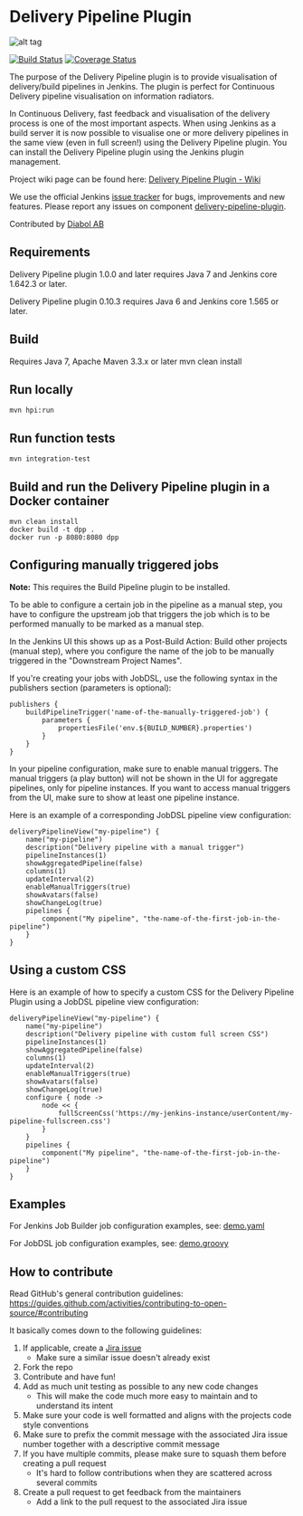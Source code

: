 Delivery Pipeline Plugin
========================

![alt tag](https://raw.githubusercontent.com/Diabol/delivery-pipeline-plugin/master/docs/dpp_logo.png)

[![Build Status](https://travis-ci.org/Diabol/delivery-pipeline-plugin.png)](https://travis-ci.org/Diabol/delivery-pipeline-plugin)
[![Coverage Status](https://coveralls.io/repos/Diabol/delivery-pipeline-plugin/badge.png?branch=master)](https://coveralls.io/r/Diabol/delivery-pipeline-plugin?branch=master)

The purpose of the Delivery Pipeline plugin is to provide visualisation of delivery/build pipelines in Jenkins. The plugin is perfect for Continuous Delivery pipeline visualisation on information radiators.

In Continuous Delivery, fast feedback and visualisation of the delivery process is one of the most important aspects. When using Jenkins as a build server it is now possible to visualise one or more delivery pipelines in the same view (even in full screen!) using the Delivery Pipeline plugin. You can install the Delivery Pipeline plugin using the Jenkins plugin management.

Project wiki page can be found here: [Delivery Pipeline Plugin - Wiki](https://wiki.jenkins-ci.org/display/JENKINS/Delivery+Pipeline+Plugin)

We use the official Jenkins [issue tracker](https://issues.jenkins-ci.org/secure/IssueNavigator.jspa?mode=hide&reset=true&jqlQuery=project+%3D+JENKINS+AND+status+in+%28Open%2C+%22In+Progress%22%2C+Reopened%29+AND+component+%3D+%27delivery-pipeline-plugin%27) for bugs, improvements and new features. Please report any issues on component [delivery-pipeline-plugin](https://issues.jenkins-ci.org/browse/JENKINS/component/18134).

Contributed by [Diabol AB](http://www.diabol.se)

Requirements
---
Delivery Pipeline plugin 1.0.0 and later requires Java 7 and Jenkins core 1.642.3 or later.

Delivery Pipeline plugin 0.10.3 requires Java 6 and Jenkins core 1.565 or later.

Build
---
Requires Java 7, Apache Maven 3.3.x or later
    mvn clean install

Run locally
---
    mvn hpi:run

Run function tests
---
    mvn integration-test

Build and run the Delivery Pipeline plugin in a Docker container
----
    mvn clean install
    docker build -t dpp .
    docker run -p 8080:8080 dpp

Configuring manually triggered jobs
----
**Note:** This requires the Build Pipeline plugin to be installed.

To be able to configure a certain job in the pipeline as a manual step, you have to configure the upstream job that triggers the job which is to be performed manually to be marked as a manual step.

In the Jenkins UI this shows up as a Post-Build Action: Build other projects (manual step), where you configure the name of the job to be manually triggered in the "Downstream Project Names".

If you're creating your jobs with JobDSL, use the following syntax in the publishers section (parameters is optional):

    publishers {
        buildPipelineTrigger('name-of-the-manually-triggered-job') {
            parameters {
                propertiesFile('env.${BUILD_NUMBER}.properties')
            }
        }
    }

In your pipeline configuration, make sure to enable manual triggers. The manual triggers (a play button) will not be shown in the UI for aggregate pipelines, only for pipeline instances. If you want to access manual triggers from the UI, make sure to show at least one pipeline instance.

Here is an example of a corresponding JobDSL pipeline view configuration:

    deliveryPipelineView("my-pipeline") {
        name("my-pipeline")
        description("Delivery pipeline with a manual trigger")
        pipelineInstances(1)
        showAggregatedPipeline(false)
        columns(1)
        updateInterval(2)
        enableManualTriggers(true)
        showAvatars(false)
        showChangeLog(true)
        pipelines {
            component("My pipeline", "the-name-of-the-first-job-in-the-pipeline")
        }
    }

Using a custom CSS
----
Here is an example of how to specify a custom CSS for the Delivery Pipeline Plugin using a JobDSL pipeline view configuration:

    deliveryPipelineView("my-pipeline") {
        name("my-pipeline")
        description("Delivery pipeline with custom full screen CSS")
        pipelineInstances(1)
        showAggregatedPipeline(false)
        columns(1)
        updateInterval(2)
        enableManualTriggers(true)
        showAvatars(false)
        showChangeLog(true)
        configure { node ->
            node << {
                fullScreenCss('https://my-jenkins-instance/userContent/my-pipeline-fullscreen.css')
            }
        }
        pipelines {
            component("My pipeline", "the-name-of-the-first-job-in-the-pipeline")
        }
    }

Examples
----

For Jenkins Job Builder job configuration examples, see: [demo.yaml](https://github.com/Diabol/delivery-pipeline-plugin/blob/master/examples/demo.yaml)

For JobDSL job configuration examples, see: [demo.groovy](https://github.com/Diabol/delivery-pipeline-plugin/blob/master/examples/demo.groovy)

How to contribute
---
Read GitHub's general contribution guidelines: https://guides.github.com/activities/contributing-to-open-source/#contributing

It basically comes down to the following guidelines:
 1. If applicable, create a [Jira issue](https://issues.jenkins-ci.org/issues/?jql=project+%3D+JENKINS+AND+component+%3D+delivery-pipeline-plugin)
    + Make sure a similar issue doesn't already exist
 2. Fork the repo
 3. Contribute and have fun!
 4. Add as much unit testing as possible to any new code changes
    + This will make the code much more easy to maintain and to understand its intent
 5. Make sure your code is well formatted and aligns with the projects code style conventions
 6. Make sure to prefix the commit message with the associated Jira issue number together with a descriptive commit message
 7. If you have multiple commits, please make sure to squash them before creating a pull request
    + It's hard to follow contributions when they are scattered across several commits
 8. Create a pull request to get feedback from the maintainers
    + Add a link to the pull request to the associated Jira issue

